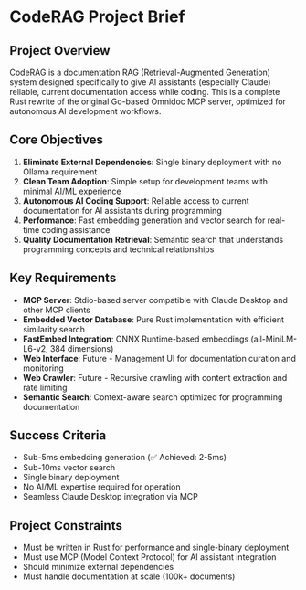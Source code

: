 # CodeRAG Project Brief

## Project Overview
CodeRAG is a documentation RAG (Retrieval-Augmented Generation) system designed specifically to give AI assistants (especially Claude) reliable, current documentation access while coding. This is a complete Rust rewrite of the original Go-based Omnidoc MCP server, optimized for autonomous AI development workflows.

## Core Objectives
1. **Eliminate External Dependencies**: Single binary deployment with no Ollama requirement
2. **Clean Team Adoption**: Simple setup for development teams with minimal AI/ML experience  
3. **Autonomous AI Coding Support**: Reliable access to current documentation for AI assistants during programming
4. **Performance**: Fast embedding generation and vector search for real-time coding assistance
5. **Quality Documentation Retrieval**: Semantic search that understands programming concepts and technical relationships

## Key Requirements
- **MCP Server**: Stdio-based server compatible with Claude Desktop and other MCP clients
- **Embedded Vector Database**: Pure Rust implementation with efficient similarity search
- **FastEmbed Integration**: ONNX Runtime-based embeddings (all-MiniLM-L6-v2, 384 dimensions)
- **Web Interface**: Future - Management UI for documentation curation and monitoring
- **Web Crawler**: Future - Recursive crawling with content extraction and rate limiting
- **Semantic Search**: Context-aware search optimized for programming documentation

## Success Criteria
- Sub-5ms embedding generation (✅ Achieved: 2-5ms)
- Sub-10ms vector search
- Single binary deployment
- No AI/ML expertise required for operation
- Seamless Claude Desktop integration via MCP

## Project Constraints
- Must be written in Rust for performance and single-binary deployment
- Must use MCP (Model Context Protocol) for AI assistant integration
- Should minimize external dependencies
- Must handle documentation at scale (100k+ documents)
